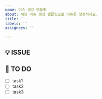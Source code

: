 ```yaml
---
name: 이슈 생성 템플릿
about: 해당 이슈 생성 템플릿으로 이슈를 생성하세요.
title: ''
labels: ''
assignees: ''

---
```


## 💡 ISSUE
<!-- 어떤 이슈인지 간략하게 설명해주세요. -->

## 📌 TO DO
<!-- 상세하게 task를 나눠서 작성해주세요. -->
- [ ] task1
- [ ] task2
- [ ] task3
